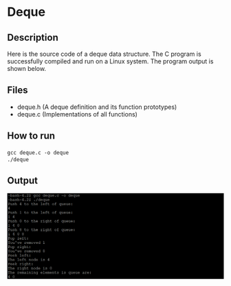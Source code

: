 # Deque

## Description
Here is the source code of a deque data structure. The C program is successfully compiled and run on a Linux system. The program output is shown below.

## Files
* deque.h (A deque definition and its function prototypes)
* deque.c (Implementations of all functions)

## How to run
```
gcc deque.c -o deque
./deque
```

## Output
![](screenshots/deque.PNG)

